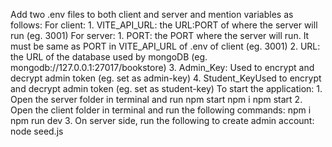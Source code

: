 Add two .env files to both client and server and mention variables as follows:
For client:
    1. VITE_API_URL: the URL:PORT of where the server will run (eg. 3001)
For server:
    1. PORT: the PORT where the server will run. It must be same as PORT in VITE_API_URL of .env of client (eg. 3001)
    2. URL: the URL of the database used by mongoDB (eg. mongodb://127.0.0.1:27017/bookstore)
    3. Admin_Key: Used to encrypt and decrypt admin token (eg. set as admin-key)
    4. Student_KeyUsed to encrypt and decrypt admin token (eg. set as student-key)
To start the application:
    1. Open the server folder in terminal and run npm start
        npm i
        npm start
    2. Open the client folder in terminal and run the following commands:
        npm i
        npm run dev
    3. On server side, run the following to create admin account:
        node seed.js

